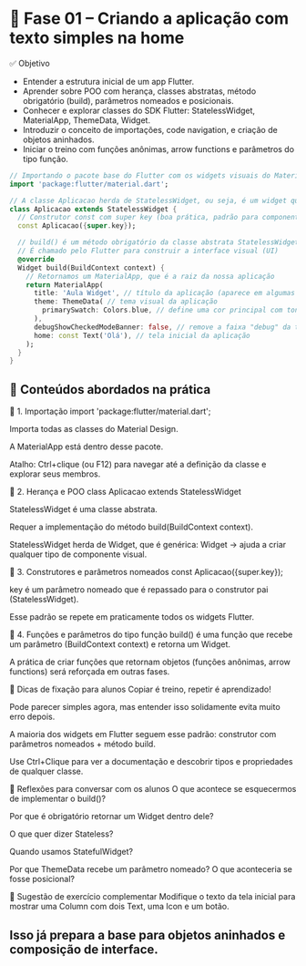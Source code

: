 # 🧩 Fase 01 – Criando a aplicação com texto simples na home
✅ Objetivo
- Entender a estrutura inicial de um app Flutter.  
- Aprender sobre POO com herança, classes abstratas, método obrigatório (build), parâmetros nomeados e posicionais.
- Conhecer e explorar classes do SDK Flutter: StatelessWidget, MaterialApp, ThemeData, Widget.
- Introduzir o conceito de importações, code navigation, e criação de objetos aninhados.
- Iniciar o treino com funções anônimas, arrow functions e parâmetros do tipo função.  

```dart
// Importando o pacote base do Flutter com os widgets visuais do Material Design
import 'package:flutter/material.dart';

// A classe Aplicacao herda de StatelessWidget, ou seja, é um widget que não tem estado (imutável)
class Aplicacao extends StatelessWidget {
  // Construtor const com super key (boa prática, padrão para componentes visuais)
  const Aplicacao({super.key});

  // build() é um método obrigatório da classe abstrata StatelessWidget
  // É chamado pelo Flutter para construir a interface visual (UI)
  @override
  Widget build(BuildContext context) {
    // Retornamos um MaterialApp, que é a raiz da nossa aplicação
    return MaterialApp(
      title: 'Aula Widget', // título da aplicação (aparece em algumas plataformas)
      theme: ThemeData( // tema visual da aplicação
        primarySwatch: Colors.blue, // define uma cor principal com tons derivados
      ),
      debugShowCheckedModeBanner: false, // remove a faixa "debug" da tela
      home: const Text('Olá'), // tela inicial da aplicação
    );
  }
}

```
## 🧠 Conteúdos abordados na prática
🔷 1. Importação
import 'package:flutter/material.dart';

Importa todas as classes do Material Design.

A MaterialApp está dentro desse pacote.

Atalho: Ctrl+clique (ou F12) para navegar até a definição da classe e explorar seus membros.

🔷 2. Herança e POO
class Aplicacao extends StatelessWidget

StatelessWidget é uma classe abstrata.

Requer a implementação do método build(BuildContext context).

StatelessWidget herda de Widget, que é genérica: Widget<T> → ajuda a criar qualquer tipo de componente visual.

🔷 3. Construtores e parâmetros nomeados
const Aplicacao({super.key});

key é um parâmetro nomeado que é repassado para o construtor pai (StatelessWidget).

Esse padrão se repete em praticamente todos os widgets Flutter.

🔷 4. Funções e parâmetros do tipo função
build() é uma função que recebe um parâmetro (BuildContext context) e retorna um Widget.

A prática de criar funções que retornam objetos (funções anônimas, arrow functions) será reforçada em outras fases.

🧱 Dicas de fixação para alunos
Copiar é treino, repetir é aprendizado!

Pode parecer simples agora, mas entender isso solidamente evita muito erro depois.

A maioria dos widgets em Flutter seguem esse padrão: construtor com parâmetros nomeados + método build.

Use Ctrl+Clique para ver a documentação e descobrir tipos e propriedades de qualquer classe.

📣 Reflexões para conversar com os alunos
O que acontece se esquecermos de implementar o build()?

Por que é obrigatório retornar um Widget dentro dele?

O que quer dizer Stateless?

Quando usamos StatefulWidget?

Por que ThemeData recebe um parâmetro nomeado? O que aconteceria se fosse posicional?

🧰 Sugestão de exercício complementar
Modifique o texto da tela inicial para mostrar uma Column com dois Text, uma Icon e um botão.

Isso já prepara a base para objetos aninhados e composição de interface.
---


